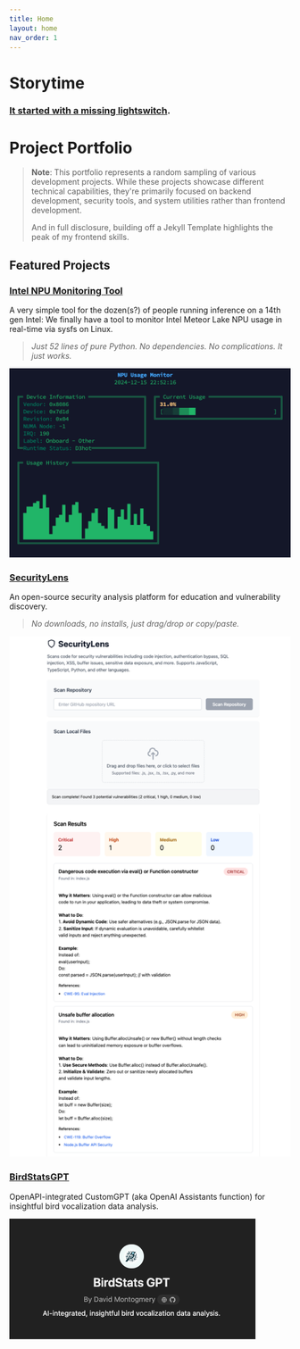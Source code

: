 ```yaml
---
title: Home
layout: home
nav_order: 1
---
```


# Storytime 

### [It started with a missing lightswitch](./Storytime/).

# Project Portfolio

> **Note**: This portfolio represents a random sampling of various development projects. While these projects showcase different technical capabilities, they're primarily focused on backend development, security tools, and system utilities rather than frontend development.  
>
> And in full disclosure, building off a Jekyll Template highlights the peak of my frontend skills.

## Featured Projects

### [Intel NPU Monitoring Tool](./Projects/intel-npu-top.html)
A very simple tool for the dozen(s?) of people running inference on a 14th gen Intel: We finally have a tool to monitor Intel Meteor Lake NPU usage in real-time via sysfs on Linux. 

>*Just 52 lines of pure Python. No dependencies. No complications. It just works.*

![NPU Usage Monitor Screenshot](/assets/intel-npu-screenshot.png)

### [SecurityLens](./Projects/SecurityLens.html)
An open-source security analysis platform for education and vulnerability discovery.

>*No downloads, no installs, just drag/drop or copy/paste.*

![SecurityLens Screenshot](/assets/security-lens-screenshot.png)

### [BirdStatsGPT](./Projects/birdstatsgpt.html)
OpenAPI-integrated CustomGPT (aka OpenAI Assistants function) for insightful bird vocalization data analysis.

![BirdStatsGPT Screenshot](/assets/birdstatsgpt-screenshot.png)




